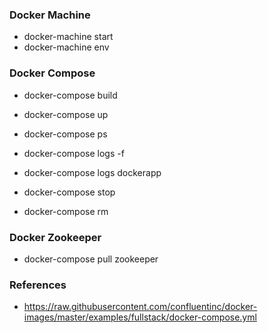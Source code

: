 ### Docker Machine
* docker-machine start
* docker-machine env


### Docker Compose
* docker-compose build

* docker-compose up
* docker-compose ps
* docker-compose logs -f
* docker-compose logs dockerapp

* docker-compose stop
* docker-compose rm


### Docker Zookeeper
* docker-compose pull zookeeper

### References
* https://raw.githubusercontent.com/confluentinc/docker-images/master/examples/fullstack/docker-compose.yml

